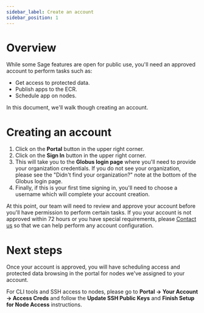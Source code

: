 ```yaml
---
sidebar_label: Create an account
sidebar_position: 1
---
```


# Overview

While some Sage features are open for public use, you'll need an approved account to perform tasks such as:

* Get access to protected data.
* Publish apps to the ECR.
* Schedule app on nodes.

In this document, we'll walk though creating an account.

# Creating an account

1. Click on the __Portal__ button in the upper right corner.
2. Click on the __Sign In__ button in the upper right corner.
3. This will take you to the __Globus login page__ where you'll need to provide your organization credentials. If you do not see your organization, please see the "Didn't find your organization?" note at the bottom of the Globus login page.
4. Finally, if this is your first time signing in, you'll need to choose a username which will complete your account creation.

At this point, our team will need to review and approve your account before you'll have permission to perform certain tasks. If you your account is not approved within 72 hours or you have special requirements, please [Contact us](/docs/contact-us) so that we can help perform any account configuration.

# Next steps

Once your account is approved, you will have scheduling access and protected data browsing in the portal for nodes we've assigned to your account.

For CLI tools and SSH access to nodes, please go to __Portal → Your Account → Access Creds__ and follow the __Update SSH Public Keys__ and __Finish Setup for Node Access__ instructions.
